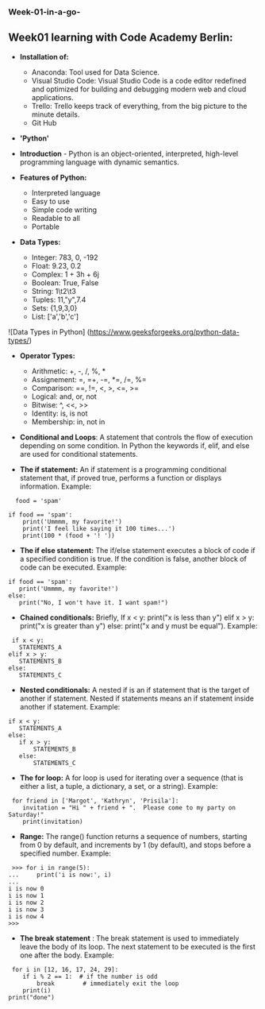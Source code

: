 ### Week-01-in-a-go-

## Week01 learning with Code Academy Berlin: 

* **Installation of:**

  - Anaconda: Tool used for Data Science.
  - Visual Studio Code: Visual Studio Code is a code editor redefined and optimized for building and debugging modern web and cloud applications.
  - Trello: Trello keeps track of everything, from the big picture to the minute details.
  - Git Hub 

* **'Python'**
* **Introduction** - Python is an object-oriented, interpreted, high-level programming language with dynamic semantics.

* **Features of Python:** 
  - Interpreted language
  - Easy to use
  - Simple code writing
  - Readable to all
  - Portable
                      
* **Data Types:** 
  - Integer: 783, 0, -192
  - Float: 9.23, 0.2
  - Complex: 1 + 3h + 6j
  - Boolean: True, False
  - String: 1\t2\t3
  - Tuples: 11,"y",7.4
  - Sets: {1,9,3,0}
  - List: ['a','b','c']
  

 ![Data Types in Python] (https://www.geeksforgeeks.org/python-data-types/)


* **Operator Types:** 
  - Arithmetic: +, -, /, %, *
  - Assignement: =, =+, -=, *=, /=, %=
  - Comparison: ==, !=, <, >, <=, >=
  - Logical: and, or, not
  - Bitwise: ^, <<, >>
  - Identity: is, is not
  - Membership: in, not in
          
* **Conditional and Loops**: A statement that controls the flow of execution depending on some condition. In Python the keywords if, elif, and else are used for conditional statements.
 - **The if statement:** An if statement is a programming conditional statement that, if proved true, performs a function or displays information.
  Example:
```
  food = 'spam'

if food == 'spam':
    print('Ummmm, my favorite!')
    print('I feel like saying it 100 times...')
    print(100 * (food + '! '))
```
    
   - **The if else statement:** The if/else statement executes a block of code if a specified condition is true. If the condition is false, another block of code can be executed. 
  Example:
  
 ```
 if food == 'spam':
    print('Ummmm, my favorite!')
else:
    print("No, I won't have it. I want spam!")
 ```
    
   - **Chained conditionals:** Briefly, If x < y: print("x is less than y") elif x > y: print("x is greater than y") else: print("x and y must be equal").
  Example:
  
 ```
  if x < y:
    STATEMENTS_A
elif x > y:
    STATEMENTS_B
else:
    STATEMENTS_C
 ```

  - **Nested conditionals:** A nested if is an if statement that is the target of another if statement. Nested if statements means an if statement inside another if statement.
 Example:
 
 ```
 if x < y:
    STATEMENTS_A
else:
    if x > y:
        STATEMENTS_B
    else:
        STATEMENTS_C
  ```
        
  - **The for loop:** A for loop is used for iterating over a sequence (that is either a list, a tuple, a dictionary, a set, or a string).
 Example: 

```
 for friend in ['Margot', 'Kathryn', 'Prisila']:
    invitation = "Hi " + friend + ".  Please come to my party on Saturday!"
    print(invitation)
 ```
    
   - **Range:** The range() function returns a sequence of numbers, starting from 0 by default, and increments by 1 (by default), and stops before a specified number.
  Example:
  
 ``` 
  >>> for i in range(5):
...     print('i is now:', i)
...
i is now 0
i is now 1
i is now 2
i is now 3
i is now 4
>>>
```

   - **The break statement** : The break statement is used to immediately leave the body of its loop. The next statement to be executed is the first one after the body.
 Example: 
 
``` 
 for i in [12, 16, 17, 24, 29]:
    if i % 2 == 1:  # if the number is odd
        break        # immediately exit the loop
    print(i)
print("done")
```
